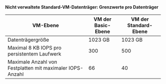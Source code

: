 **Nicht verwaltete Standard-VM-Datenträger: Grenzwerte pro Datenträger**

| VM-Ebene | VM der Basic-Ebene | VM der Standard-Ebene |
| --- | --- | --- |
| Datenträgergröße |1023 GB |1023 GB |
| Maximal 8 KB IOPS pro persistentem Laufwerk |300 |500 |
| Maximale Anzahl von Festplatten mit maximaler IOPS-Anzahl |66 |40 |

